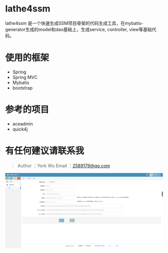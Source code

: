 # lathe4ssm

lathe4ssm 是一个快速生成SSM项目骨架的代码生成工具，在mybatis-generator生成的model和dao基础上，生成service, controller, view等基础代码。

# 使用的框架
* Spring
* Spring MVC
* Mybatis
* bootstrap

# 参考的项目
* aceadmin
* quick4j

# 有任何建议请联系我
> Author ：York Wu
> Email ：2589179@qq.com

![](https://github.com/yorkwu1977/lathe4ssm/blob/master/src/main/webapp/assets/images/readme-1.png)


